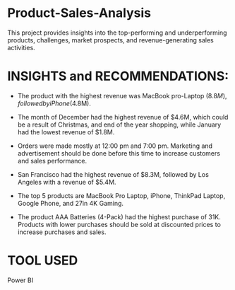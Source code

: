 # Product-Sales-Analysis
This project provides insights into the top-performing and underperforming products, challenges, market prospects, and revenue-generating sales activities.

# INSIGHTS and RECOMMENDATIONS:

- The product with the highest revenue was MacBook pro-Laptop ($8.8M), followed by iPhone ($4.8M).

- The month of December had the highest revenue of $4.6M, which could be a result of Christmas, and end of the year shopping, while January had the lowest revenue of $1.8M.

- Orders were made mostly at 12:00 pm and 7:00 pm. Marketing and advertisement should be done before this time to increase customers and sales performance.

- San Francisco had the highest revenue of $8.3M, followed by Los Angeles with a revenue of $5.4M.

- The top 5 products are MacBook Pro Laptop, iPhone, ThinkPad Laptop, Google Phone, and 27in 4K Gaming.

- The product AAA Batteries (4-Pack) had the highest purchase of 31K. Products with lower purchases should be sold at discounted prices to increase purchases and sales.

# TOOL USED
Power BI

